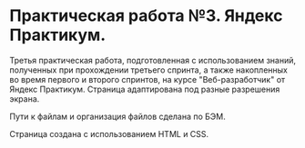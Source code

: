 # Практическая работа №3. Яндекс Практикум.

Третья практическая работа, подготовленная с использованием знаний, полученных при прохождении третьего спринта, а также накопленных во время первого и второго спринтов, на курсе "Веб-разработчик" от Яндекс Практикум. Страница адаптирована под разные разрешения экрана.

Пути к файлам и организация файлов сделана по БЭМ.

Страница создана с использованием HTML и CSS.
